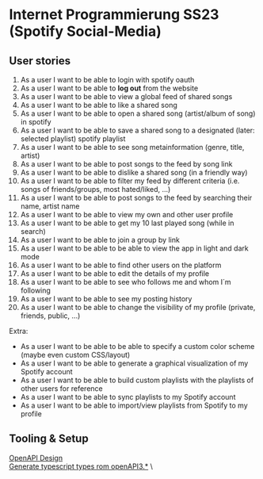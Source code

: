 # Internet Programmierung SS23 (Spotify Social-Media)

## User stories
1. As a user I want to be able to login with spotify oauth
2. As a user I want to be able to **log out** from the website
3. As a user I want to be able to view a global feed of shared songs
4. As a user I want to be able to like a shared song
5. As a user I want to be able to open a shared song (artist/album of song) in spotify
6. As a user I want to be able to save a shared song to a designated (later: selected playlist) spotify playlist
7. As a user I want to be able to see song metainformation (genre, title, artist)
8. As a user I want to be able to post songs to the feed by song link
9. As a user I want to be able to dislike a shared song (in a friendly way)
10. As a user I want to be able to filter my feed by different criteria (i.e. songs of friends/groups, most hated/liked, ...)
11. As a user I want to be able to post songs to the feed by searching their name, artist name
12. As a user I want to be able to view my own and other user profile
13. As a user I want to be able to get my 10 last played song (while in search)
14. As a user I want to be able to join a group by link
15. As a user I want to be able to be able to view the app in light and dark mode
16. As a user I want to be able to find other users on the platform
17. As a user I want to be able to edit the details of my profile
18. As a user I want to be able to see who follows me and whom I´m following
19. As a user I want to be able to see my posting history
20. As a user I want to be able to change the visibility of my profile (private, friends, public, ...)

Extra:
- As a user I want to be able to be able to specify a custom color scheme (maybe even custom CSS/layout)
- As a user I want to be able to generate a graphical visualization of my Spotify account
- As a user I want to be able to build custom playlists with the playlists of other users for reference
- As a user I want to be able to sync playlists to my Spotify account
- As a user I want to be able to import/view playlists from Spotify to my profile

## Tooling & Setup

[OpenAPI Design](https://stoplight.io/studio) \
[Generate typescript types rom openAPI3.*](https://github.com/drwpow/openapi-typescript) \

